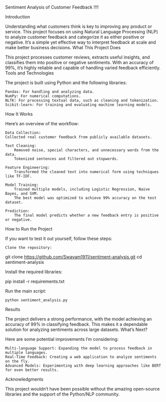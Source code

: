Sentiment Analysis of Customer Feedback !!!!

Introduction

Understanding what customers think is key to improving any product or service. This project focuses on using Natural Language Processing (NLP) to analyze customer feedback and categorize it as either positive or negative. It’s a simple yet effective way to interpret feedback at scale and make better business decisions.
What This Project Does

This project processes customer reviews, extracts useful insights, and classifies them into positive or negative sentiments. With an accuracy of 99%, it’s highly reliable and capable of handling varied feedback efficiently.
Tools and Technologies

The project is built using Python and the following libraries:

    Pandas: For handling and analyzing data.
    NumPy: For numerical computations.
    NLTK: For processing textual data, such as cleaning and tokenization.
    Scikit-learn: For training and evaluating machine learning models.

How It Works

Here’s an overview of the workflow:

    Data Collection:
    Collected real customer feedback from publicly available datasets.

    Text Cleaning:
        Removed noise, special characters, and unnecessary words from the data.
        Tokenized sentences and filtered out stopwords.

    Feature Engineering:
        Transformed the cleaned text into numerical form using techniques like TF-IDF.

    Model Training:
        Trained multiple models, including Logistic Regression, Naive Bayes, and SVM.
        The best model was optimized to achieve 99% accuracy on the test dataset.

    Prediction:
        The final model predicts whether a new feedback entry is positive or negative.

How to Run the Project

If you want to test it out yourself, follow these steps:

    Clone the repository:

git clone https://github.com/Swayam1911/sentiment-analysis.git
cd sentiment-analysis

Install the required libraries:

pip install -r requirements.txt

Run the main script:

    python sentiment_analysis.py

Results

The project delivers a strong performance, with the model achieving an accuracy of 99% in classifying feedback. This makes it a dependable solution for analyzing sentiments across large datasets.
What’s Next?

Here are some potential improvements I’m considering:

    Multi-language Support: Expanding the model to process feedback in multiple languages.
    Real-Time Feedback: Creating a web application to analyze sentiments on the fly.
    Advanced Models: Experimenting with deep learning approaches like BERT for even better results.

Acknowledgments

This project wouldn’t have been possible without the amazing open-source libraries and the support of the Python/NLP community.
